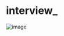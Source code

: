 # interview_
![image](https://user-images.githubusercontent.com/57942180/155957242-0baa0294-9e14-4104-a795-9ae14e31b771.png)
